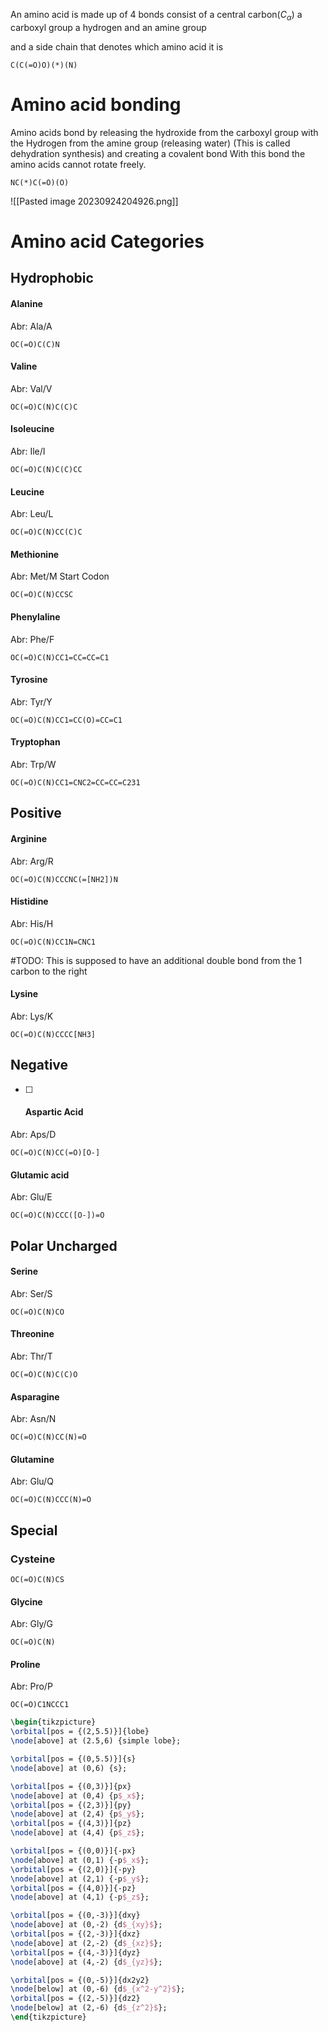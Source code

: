 An amino acid is made up of 4 bonds
consist of a central carbon($C_\alpha$)
a carboxyl group
a hydrogen
and an amine group

and a side chain that denotes which amino acid it is

```smiles
C(C(=O)O)(*)(N)
```
# Amino acid bonding
Amino acids bond by releasing the hydroxide from the carboxyl group with the Hydrogen from the amine group (releasing water) (This is called dehydration synthesis) and creating a covalent bond
With this bond the amino acids cannot rotate freely.
~~~smiles
NC(*)C(=O)(O)
~~~
![[Pasted image 20230924204926.png]]
# Amino acid Categories
## Hydrophobic
#### Alanine
Abr: Ala/A
```smiles
OC(=O)C(C)N
```
#### Valine
Abr: Val/V
```smiles
OC(=O)C(N)C(C)C
```
#### Isoleucine
Abr: Ile/I
```smiles
OC(=O)C(N)C(C)CC
```
#### Leucine
Abr: Leu/L
```smiles
OC(=O)C(N)CC(C)C
```
#### Methionine
Abr: Met/M
Start Codon
```smiles
OC(=O)C(N)CCSC
```
#### Phenylaline
Abr: Phe/F
```smiles
OC(=O)C(N)CC1=CC=CC=C1
```
#### Tyrosine
Abr: Tyr/Y
```smiles
OC(=O)C(N)CC1=CC(O)=CC=C1
```
#### Tryptophan
Abr: Trp/W
```smiles
OC(=O)C(N)CC1=CNC2=CC=CC=C231
```
## Positive
#### Arginine
Abr: Arg/R
```smiles
OC(=O)C(N)CCCNC(=[NH2])N
```
#### Histidine
Abr: His/H
```smiles
OC(=O)C(N)CC1N=CNC1
```
#TODO: This is supposed to have an additional double bond from the 1 carbon to the right
#### Lysine
Abr: Lys/K
```smiles
OC(=O)C(N)CCCC[NH3]
```
## Negative
- [ ] #### Aspartic Acid
Abr: Aps/D
```smiles
OC(=O)C(N)CC(=O)[O-]
```
#### Glutamic acid
Abr: Glu/E
```smiles
OC(=O)C(N)CCC([O-])=O
```
## Polar Uncharged
#### Serine
Abr: Ser/S
```smiles
OC(=O)C(N)CO
```
#### Threonine
Abr: Thr/T
```smiles
OC(=O)C(N)C(C)O
```
#### Asparagine
Abr: Asn/N
```smiles
OC(=O)C(N)CC(N)=O
```
#### Glutamine
Abr: Glu/Q
```smiles
OC(=O)C(N)CCC(N)=O
```
## Special
### Cysteine
~~~smiles
OC(=O)C(N)CS
~~~
#### Glycine
Abr: Gly/G
```smiles
OC(=O)C(N)
```
#### Proline
Abr: Pro/P
```smiles
OC(=O)C1NCCC1
```
```tikz
\begin{tikzpicture}
\orbital[pos = {(2,5.5)}]{lobe}
\node[above] at (2.5,6) {simple lobe};

\orbital[pos = {(0,5.5)}]{s}
\node[above] at (0,6) {s};

\orbital[pos = {(0,3)}]{px}
\node[above] at (0,4) {p$_x$};
\orbital[pos = {(2,3)}]{py}
\node[above] at (2,4) {p$_y$};
\orbital[pos = {(4,3)}]{pz}
\node[above] at (4,4) {p$_z$};

\orbital[pos = {(0,0)}]{-px}
\node[above] at (0,1) {-p$_x$};
\orbital[pos = {(2,0)}]{-py}
\node[above] at (2,1) {-p$_y$};
\orbital[pos = {(4,0)}]{-pz}
\node[above] at (4,1) {-p$_z$};

\orbital[pos = {(0,-3)}]{dxy}
\node[above] at (0,-2) {d$_{xy}$};
\orbital[pos = {(2,-3)}]{dxz}
\node[above] at (2,-2) {d$_{xz}$};
\orbital[pos = {(4,-3)}]{dyz}
\node[above] at (4,-2) {d$_{yz}$};

\orbital[pos = {(0,-5)}]{dx2y2}
\node[below] at (0,-6) {d$_{x^2-y^2}$};
\orbital[pos = {(2,-5)}]{dz2}
\node[below] at (2,-6) {d$_{z^2}$};
\end{tikzpicture}
```
